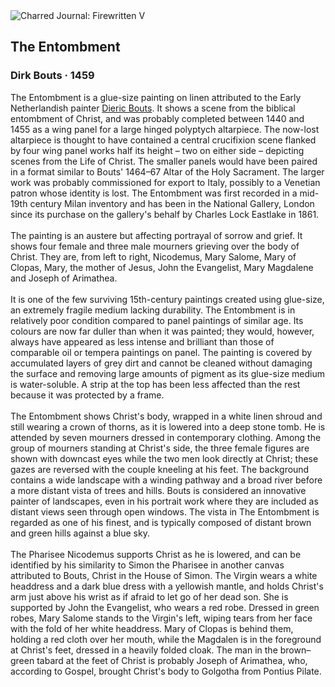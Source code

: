 <div class="artwork-of-the-day">
  <div class="container">
    <div class="img-wrapper">
      <img
        src="https://uploads5.wikiart.org/images/dirk-bouts/the-entombment.jpg!Large.jpg"
        alt="Charred Journal: Firewritten V" />
    </div>
    <div class="artwork-detail">
      <div class="artwork-origin"> 
        <h2 class="artwork-name">The Entombment</h2>
        <h3 class="artist">
          Dirk Bouts
                    ·  1459
        </h3>
      </div>
      <p class="description">
        <span class="artwork-description-text ng-binding" ng-bind-html="viewModel.ArtworkOfTheDay.Description | unsafe">The Entombment is a glue-size painting on linen attributed to the Early Netherlandish painter <a target="_blank" href="/en/dirk-bouts">Dieric Bouts</a>. It shows a scene from the biblical entombment of Christ, and was probably completed between 1440 and 1455 as a wing panel for a large hinged polyptych altarpiece. The now-lost altarpiece is thought to have contained a central crucifixion scene flanked by four wing panel works half its height – two on either side – depicting scenes from the Life of Christ. The smaller panels would have been paired in a format similar to Bouts' 1464–67 Altar of the Holy Sacrament. The larger work was probably commissioned for export to Italy, possibly to a Venetian patron whose identity is lost. The Entombment was first recorded in a mid-19th century Milan inventory and has been in the National Gallery, London since its purchase on the gallery's behalf by Charles Lock Eastlake in 1861.
<br>
<br>The painting is an austere but affecting portrayal of sorrow and grief. It shows four female and three male mourners grieving over the body of Christ. They are, from left to right, Nicodemus, Mary Salome, Mary of Clopas, Mary, the mother of Jesus, John the Evangelist, Mary Magdalene and Joseph of Arimathea.
<br>
<br>It is one of the few surviving 15th-century paintings created using glue-size, an extremely fragile medium lacking durability. The Entombment is in relatively poor condition compared to panel paintings of similar age. Its colours are now far duller than when it was painted; they would, however, always have appeared as less intense and brilliant than those of comparable oil or tempera paintings on panel. The painting is covered by accumulated layers of grey dirt and cannot be cleaned without damaging the surface and removing large amounts of pigment as its glue-size medium is water-soluble. A strip at the top has been less affected than the rest because it was protected by a frame.
<br>
<br>The Entombment shows Christ's body, wrapped in a white linen shroud and still wearing a crown of thorns, as it is lowered into a deep stone tomb. He is attended by seven mourners dressed in contemporary clothing. Among the group of mourners standing at Christ's side, the three female figures are shown with downcast eyes while the two men look directly at Christ; these gazes are reversed with the couple kneeling at his feet. The background contains a wide landscape with a winding pathway and a broad river before a more distant vista of trees and hills. Bouts is considered an innovative painter of landscapes, even in his portrait work where they are included as distant views seen through open windows. The vista in The Entombment is regarded as one of his finest, and is typically composed of distant brown and green hills against a blue sky.
<br>
<br>The Pharisee Nicodemus supports Christ as he is lowered, and can be identified by his similarity to Simon the Pharisee in another canvas attributed to Bouts, Christ in the House of Simon. The Virgin wears a white headdress and a dark blue dress with a yellowish mantle, and holds Christ's arm just above his wrist as if afraid to let go of her dead son. She is supported by John the Evangelist, who wears a red robe. Dressed in green robes, Mary Salome stands to the Virgin's left, wiping tears from her face with the fold of her white headdress. Mary of Clopas is behind them, holding a red cloth over her mouth, while the Magdalen is in the foreground at Christ's feet, dressed in a heavily folded cloak. The man in the brown–green tabard at the feet of Christ is probably Joseph of Arimathea, who, according to Gospel, brought Christ's body to Golgotha from Pontius Pilate.</span>
                        <div class="text-shadow-container" ng-show="showShadow" style=""></div>
      </p>
    </div>
  </div>

</div>
